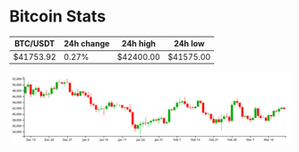 # Bitcoin Stats

BTC/USDT|24h change|24h high|24h low|
|---|---|---|---|
|$41753.92|0.27%|$42400.00|$41575.00|

<img src="./chart.svg">
